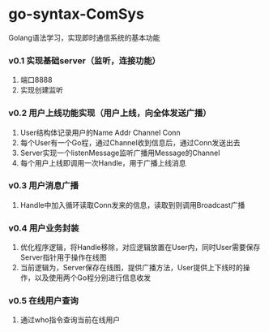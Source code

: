 # go-syntax-ComSys
Golang语法学习，实现即时通信系统的基本功能  
### v0.1 实现基础server（监听，连接功能）
1. 端口8888
2. 实现创建监听
### v0.2 用户上线功能实现（用户上线，向全体发送广播）
1. User结构体记录用户的Name Addr Channel Conn
2. 每个User有一个Go程，通过Channel收到信息后，通过Conn发送出去
3. Server实现一个listenMessage监听广播用Message的Channel
4. 每个用户上线即调用一次Handle，用于广播上线消息
### v0.3 用户消息广播
1. Handle中加入循环读取Conn发来的信息，读取到则调用Broadcast广播
### v0.4 用户业务封装
1. 优化程序逻辑，将Handle移除，对应逻辑放置在User内，同时User需要保存Server指针用于操作在线图
2. 当前逻辑为，Server保存在线图，提供广播方法，User提供上下线时的操作，以及使用两个Go程分别进行信息收发
### v0.5 在线用户查询
1. 通过who指令查询当前在线用户

